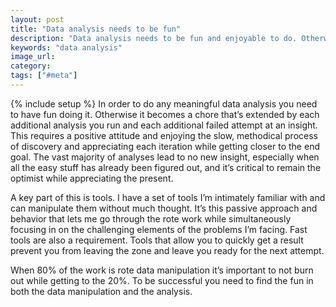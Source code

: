 ```yaml
---
layout: post
title: "Data analysis needs to be fun"
description: "Data analysis needs to be fun and enjoyable to do. Otherwise there's enough rote and frustration to make it too easy to give up."
keywords: "data analysis"
image_url:
category:
tags: ["#meta"]
---
```

{% include setup %}
In order to do any meaningful data analysis you need to have fun doing it. Otherwise it becomes a chore that’s extended by each additional analysis you run and each additional failed attempt at an insight. This requires a positive attitude and enjoying the slow, methodical process of discovery and appreciating each iteration while getting closer to the end goal. The vast majority of analyses lead to no new insight, especially when all the easy stuff has already been figured out, and it’s critical to remain the optimist while appreciating the present.

A key part of this is tools. I have a set of tools I’m intimately familiar with and can manipulate them without much thought. It’s this passive approach and behavior that lets me go through the rote work while simultaneously focusing in on the challenging elements of the problems I’m facing. Fast tools are also a requirement. Tools that allow you to quickly get a result prevent you from leaving the zone and leave you ready for the next attempt.

When 80% of the work is rote data manipulation it’s important to not burn out while getting to the 20%. To be successful you need to find the fun in both the data manipulation and the analysis.
